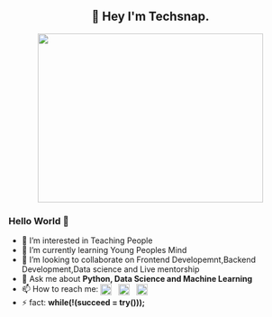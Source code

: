 <h2 align="center">👋 Hey I'm Techsnap.</h2>
<p align="center">
   <img src="https://images.squarespace-cdn.com/content/v1/5769fc401b631bab1addb2ab/1541580611624-TE64QGKRJG8SWAIUS7NS/coding-freak.gif" width="400" height="300">
</p>

### Hello World 🤔
- 👀 I’m interested in Teaching People
- 🌱 I’m currently learning Young Peoples Mind
- 💞️ I’m looking to collaborate on Frontend Developemnt,Backend Development,Data science and Live mentorship
- 💬 Ask me about **Python, Data Science and Machine Learning**
- 📫 How to reach me: <a href="https://www.linkedin.com/company/tech-snap/"><img align="center" width="20px" src="https://image.flaticon.com/icons/png/512/174/174857.png" /></a> 
&nbsp; <a href="https://www.linkedin.com/company/tech-snap/"><img align="center" width="20px" src="https://image.flaticon.com/icons/png/512/174/174857.png" /></a> 
&nbsp; <a href="https://www.linkedin.com/company/tech-snap/"><img align="center" width="20px" src="https://image.flaticon.com/icons/png/512/174/174857.png" /></a>
- ⚡ fact: **while(!(succeed = try()));**

<!---
snapthetech/snapthetech is a ✨ special ✨ repository because its `README.md` (this file) appears on your GitHub profile.
You can click the Preview link to take a look at your changes.
--->
